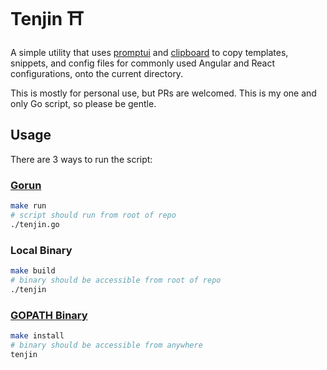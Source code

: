 # Tenjin ⛩️

A simple utility that uses [promptui](https://github.com/manifoldco/promptui) and [clipboard](https://github.com/atotto/clipboard) to copy templates, snippets, and config files for commonly used Angular and React configurations, onto the current directory.

This is mostly for personal use, but PRs are welcomed. This is my one and only Go script, so please be gentle.

## Usage
There are 3 ways to run the script:

### [Gorun](https://github.com/erning/gorun#how-to-build-and-install-gorun-from-source)
```sh
make run
# script should run from root of repo
./tenjin.go
```

### Local Binary
```sh
make build
# binary should be accessible from root of repo
./tenjin
```

### [GOPATH Binary](https://github.com/fourjuaneight/dotfiles/blob/master/homedir/.zshenv#L16-L20)
```sh
make install
# binary should be accessible from anywhere
tenjin
```
